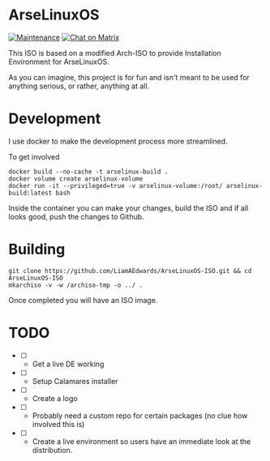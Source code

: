 # ArseLinuxOS

[![Maintenance](https://img.shields.io/maintenance/yes/2023.svg)]()
[![Chat on Matrix](https://matrix.to/img/matrix-badge.svg)](https://app.element.io/#/room/#lounge:matrix.arselinux.org)


This ISO is based on a modified Arch-ISO to provide Installation Environment for ArseLinuxOS.

As you can imagine, this project is for fun and isn't meant to be used for anything serious, or rather, anything at all.


# Development

I use docker to make the development process more streamlined. 

To get involved

```
docker build --no-cache -t arselinux-build .
docker volume create arselinux-volume
docker run -it --privileged=true -v arselinux-volume:/root/ arselinux-build:latest bash
```

Inside the container you can make your changes, build the ISO and if all looks good, push the changes to Github.

# Building

```
git clone https://github.com/LiamAEdwards/ArseLinuxOS-ISO.git && cd ArseLinuxOS-ISO
mkarchiso -v -w /archiso-tmp -o ../ .
```

Once completed you will have an ISO image. 


# TODO
- [ ] - Get a live DE working
- [ ] - Setup Calamares installer
- [ ] - Create a logo
- [ ] - Probably need a custom repo for certain packages (no clue how involved this is)
- [ ] - Create a live environment so users have an immediate look at the distribution.
